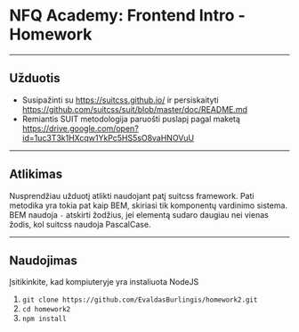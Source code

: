 # NFQ Academy: Frontend Intro - Homework

---

## Užduotis

  * Susipažinti su https://suitcss.github.io/ ir persiskaityti https://github.com/suitcss/suit/blob/master/doc/README.md
  * Remiantis SUIT metodologija paruošti puslapį pagal maketą https://drive.google.com/open?id=1uc3T3k1HXcqw1YkPc5HS5sO8vaHNOVuU
 
---

## Atlikimas

Nusprendžiau užduotį atlikti naudojant patį suitcss framework. Pati metodika yra tokia pat kaip BEM, skiriasi tik komponentų vardinimo sistema. BEM naudoja `-` atskirti žodžius, jei elementą sudaro daugiau nei vienas žodis, kol suitcss naudoja PascalCase.

---

## Naudojimas

Įsitikinkite, kad kompiuteryje yra instaliuota NodeJS

 1. `git clone https://github.com/EvaldasBurlingis/homework2.git`
 2. `cd homework2`
 3. `npm install`
